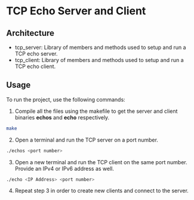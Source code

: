 # TCP Echo Server and Client

## Architecture
- tcp_server: Library of members and methods used to setup and run a TCP echo server.
- tcp_client: Library of members and methods used to setup and run a TCP echo client.

## Usage
To run the project, use the following commands:
1. Compile all the files using the makefile to get the server and client binaries **echos** and **echo** respectively.
```bash
make
```
2. Open a terminal and run the TCP server on a port number.
```bash
./echos <port number>
```
3. Open a new terminal and run the TCP client on the same port number. Provide an IPv4 or IPv6 address as well.
```bash
./echo <IP Address> <port number>
```
4. Repeat step 3 in order to create new clients and connect to the server.